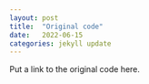 ```yaml
---
layout: post
title:  "Original code"
date:   2022-06-15 
categories: jekyll update
---
```


Put a link to the original code here.